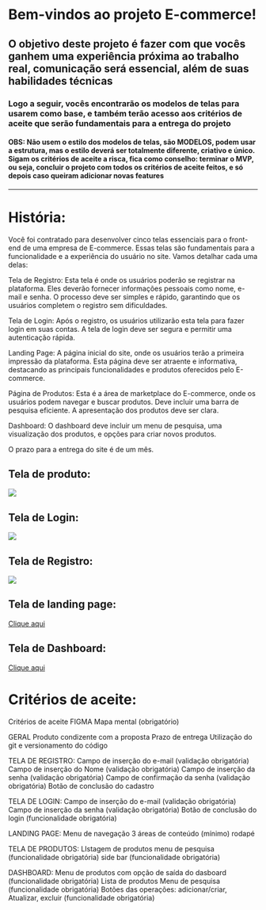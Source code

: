 # Bem-vindos ao projeto E-commerce!

## O objetivo deste projeto é fazer com que vocês ganhem uma experiência próxima ao trabalho real, comunicação será essencial, além de suas habilidades técnicas

### Logo a seguir, vocês encontrarão os modelos de telas para usarem como base, e também terão acesso aos critérios de aceite que serão fundamentais para a entrega do projeto

#### OBS: Não usem o estilo dos modelos de telas, são MODELOS, podem usar a estrutura, mas o estilo deverá ser totalmente diferente, criativo e único. Sigam os critérios de aceite a risca, fica como conselho: terminar o MVP, ou seja, concluir o projeto com todos os critérios de aceite feitos, e só depois caso queiram adicionar novas features

<hr />

# História:
Você foi contratado para desenvolver cinco telas essenciais para o front-end de uma empresa de E-commerce. Essas telas são fundamentais para a funcionalidade e a experiência do usuário no site. Vamos detalhar cada uma delas:

Tela de Registro: Esta tela é onde os usuários poderão se registrar na plataforma. Eles deverão fornecer informações pessoais como nome, e-mail e senha. O processo deve ser simples e rápido, garantindo que os usuários completem o registro sem dificuldades.

Tela de Login: Após o registro, os usuários utilizarão esta tela para fazer login em suas contas. A tela de login deve ser segura e permitir uma autenticação rápida.

Landing Page: A página inicial do site, onde os usuários terão a primeira impressão da plataforma. Esta página deve ser atraente e informativa, destacando as principais funcionalidades e produtos oferecidos pelo E-commerce.

Página de Produtos: Esta é a área de marketplace do E-commerce, onde os usuários podem navegar e buscar produtos. Deve incluir uma barra de pesquisa eficiente. A apresentação dos produtos deve ser clara.

Dashboard: O dashboard deve incluir um menu de pesquisa, uma visualização dos produtos, e opções para criar novos produtos. 

O prazo para a entrega do site é de um mês.

## Tela de produto:

<img src="https://cdn.discordapp.com/attachments/1265133858949697637/1265136200684146796/image.png?ex=66a3b527&is=66a263a7&hm=2adbbbc2bce37c24044b76a9f26ee196a4291a43830c6c30ee484c2e9c2a28a5&"/>

## Tela de Login:

<img src="https://cdn.dribbble.com/userupload/3932629/file/original-748ee27f4db4329a85a8fc2690403eed.png?resize=1024x768"/>

## Tela de Registro:

<img src="https://cdn.dribbble.com/userupload/7582928/file/original-e45856e28a62a6efbd0cb26b74b94588.png?resize=1024x768"/>

## Tela de landing page:

<a href="https://www.rocketseat.com.br/discover" target="_blank">Clique aqui</a>

## Tela de Dashboard:

<a href="https://www.figma.com/design/DRdATfYNCFYCcXmENz8qTt/Untitled?node-id=0-1&t=RAafT4bwCSArcJoZ-1" target="_blank">Clique aqui</a>

# Critérios de aceite:

Critérios de aceite
FIGMA
Mapa mental (obrigatório)

GERAL
Produto condizente com a proposta
Prazo de entrega
Utilização do git e versionamento do código

TELA DE REGISTRO:
Campo de inserção do e-mail (validação obrigatória)
Campo de inserção do Nome  (validação obrigatória)
Campo de inserção da senha (validação obrigatória)
Campo de confirmação da senha (validação obrigatória)
Botão de conclusão do cadastro

TELA DE LOGIN:
Campo de inserção do e-mail (validação obrigatória)
Campo de inserção da senha (validação obrigatória)
Botão de conclusão do login (funcionalidade obrigatória)

LANDING PAGE:
Menu de navegação
3 áreas de conteúdo (mínimo)
rodapé

TELA DE PRODUTOS:
LIstagem de produtos
menu de pesquisa (funcionalidade obrigatória)
side bar (funcionalidade obrigatória)

DASHBOARD:
Menu de produtos com opção de saída do dasboard (funcionalidade obrigatória)
Lista de produtos
Menu de pesquisa (funcionalidade obrigatória)
Botões das operações: adicionar/criar,  Atualizar,  excluir (funcionalidade obrigatória)
